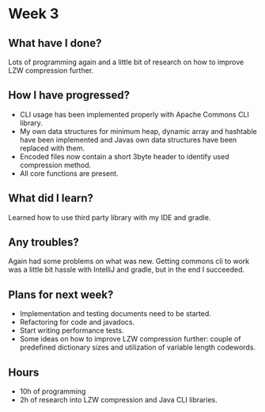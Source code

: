 # Week 3

## What have I done?
Lots of programming again and a little bit of research on how to improve LZW compression further.

## How I have progressed?
* CLI usage has been implemented properly with Apache Commons CLI library.
* My own data structures for minimum heap, dynamic array and hashtable have been implemented and Javas own data structures have been replaced with them.
* Encoded files now contain a short 3byte header to identify used compression method.
* All core functions are present.

## What did I learn?
Learned how to use third party library with my IDE and gradle.

## Any troubles?
Again had some problems on what was new. Getting commons cli to work was a little bit hassle with IntelliJ and gradle, but in the end I succeeded.

## Plans for next week?
* Implementation and testing documents need to be started.
* Refactoring for code and javadocs.
* Start writing performance tests.
* Some ideas on how to improve LZW compression further: couple of predefined dictionary sizes and utilization of variable length codewords.

## Hours
* 10h of programming
* 2h of research into LZW compression and Java CLI libraries.

